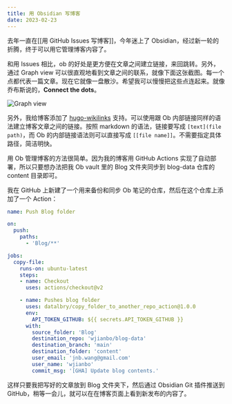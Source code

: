 ```yaml
---
title: 用 Obsidian 写博客
date: 2023-02-23
---
```


去年一直在[[用 GitHub Issues 写博客]]，今年迷上了 Obsidian，经过新一轮的折腾，终于可以用它管理博客内容了。

和用 Issues 相比，ob 的好处是更方便在文章之间建立链接，来回跳转。另外，通过 Graph view 可以很直观地看到文章之间的联系，就像下面这张截图。每一个点都代表一篇文章。现在它就像一盘散沙。希望我可以慢慢把这些点连起来。就像乔布斯说的，**Connect the dots**。


![Graph view](/Extras/Images/IMG_0217.png)

另外，我给博客添加了 [hugo-wikilinks](https://github.com/milafrerichs/hugo-wikilinks) 支持。可以使用跟 Ob 内部链接同样的语法建立博客文章之间的链接。按照 markdown 的语法，链接要写成 `[text](file path)`，而 Ob 的内部链接语法则可以直接写成 `[[file name]]`。不需要指定具体路径，简洁明快。

用 Ob 管理博客的方法很简单。因为我的博客用 GitHub Actions 实现了自动部署，所以只要想办法把我 Ob vault 里的 Blog 文件夹同步到  blog-data 仓库的 content 目录即可。

我在 GitHub 上新建了一个用来备份和同步 Ob 笔记的仓库，然后在这个仓库上添加了一个 Action：

```yml
name: Push Blog folder

on:
  push:
    paths:
      - 'Blog/**'

jobs:
  copy-file:
    runs-on: ubuntu-latest
    steps:
    - name: Checkout
      uses: actions/checkout@v2

    - name: Pushes blog folder
      uses: datalbry/copy_folder_to_another_repo_action@1.0.0
      env:
        API_TOKEN_GITHUB: ${{ secrets.API_TOKEN_GITHUB }}
      with:
        source_folder: 'Blog'
        destination_repo: 'wjianbo/blog-data'
        destination_branch: 'main'
        destination_folder: 'content'
        user_email: 'jnb.wang@gmail.com'
        user_name: 'wjianbo'
        commit_msg: '[GHA] Update blog contents.'
```

这样只要我把写好的文章放到 Blog 文件夹下，然后通过 Obsidian Git 插件推送到 GitHub，稍等一会儿，就可以在在博客页面上看到新发布的内容了。

